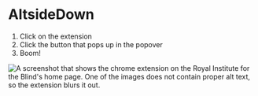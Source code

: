 # AltsideDown

1. Click on the extension
2. Click the button that pops up in the popover
3. Boom!

![A screenshot that shows the chrome extension on the Royal Institute for the Blind's home page. One of the images does not contain proper alt text, so the extension blurs it out.](https://i.imgur.com/ARrNGmH.png)

